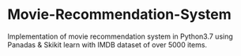 # Movie-Recommendation-System
Implementation of movie recommendation system in Python3.7 using Panadas & Skikit learn with IMDB dataset of over 5000 items.
